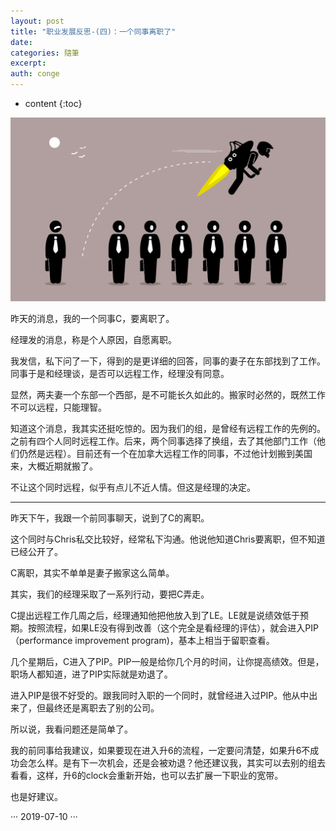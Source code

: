 ```yaml
---
layout: post
title: "职业发展反思-(四)：一个同事离职了"
date:
categories: 隨筆
excerpt:
auth: conge
---
```

* content
{:toc}

![ ](/assets/images/隨筆/118382-b2dc9c294a977956.png)

昨天的消息，我的一个同事C，要离职了。

经理发的消息，称是个人原因，自愿离职。

我发信，私下问了一下，得到的是更详细的回答，同事的妻子在东部找到了工作。同事于是和经理谈，是否可以远程工作，经理没有同意。

显然，两夫妻一个东部一个西部，是不可能长久如此的。搬家时必然的，既然工作不可以远程，只能理智。

知道这个消息，我其实还挺吃惊的。因为我们的组，是曾经有远程工作的先例的。之前有四个人同时远程工作。后来，两个同事选择了换组，去了其他部门工作（他们仍然是远程）。目前还有一个在加拿大远程工作的同事，不过他计划搬到美国来，大概近期就搬了。

不让这个同时远程，似乎有点儿不近人情。但这是经理的决定。

---------

昨天下午，我跟一个前同事聊天，说到了C的离职。

这个同时与Chris私交比较好，经常私下沟通。他说他知道Chris要离职，但不知道已经公开了。

C离职，其实不单单是妻子搬家这么简单。

其实，我们的经理采取了一系列行动，要把C弄走。

C提出远程工作几周之后，经理通知他把他放入到了LE。LE就是说绩效低于预期。按照流程，如果LE没有得到改善（这个完全是看经理的评估），就会进入PIP（performance improvement program)，基本上相当于留职查看。

几个星期后，C进入了PIP。PIP一般是给你几个月的时间，让你提高绩效。但是，职场人都知道，进了PIP实际就是劝退了。

进入PIP是很不好受的。跟我同时入职的一个同时，就曾经进入过PIP。他从中出来了，但最终还是离职去了别的公司。

所以说，我看问题还是简单了。

我的前同事给我建议，如果要现在进入升6的流程，一定要问清楚，如果升6不成功会怎么样。是有下一次机会，还是会被劝退？他还建议我，其实可以去别的组去看看，这样，升6的clock会重新开始，也可以去扩展一下职业的宽带。

也是好建议。

···
2019-07-10 
···
